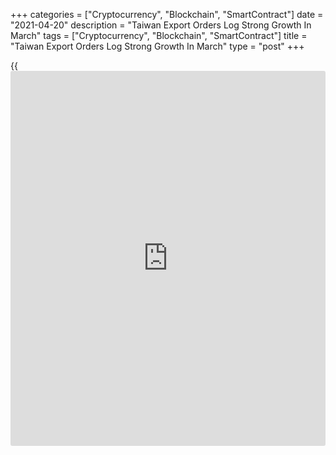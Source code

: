 +++
categories = ["Cryptocurrency", "Blockchain", "SmartContract"]
date = "2021-04-20"
description = "Taiwan Export Orders Log Strong Growth In March"
tags = ["Cryptocurrency", "Blockchain", "SmartContract"]
title = "Taiwan Export Orders Log Strong Growth In March"
type = "post"
+++

{{<iframe id="large-banner" src="https://www.bounty.group/#slide=13.0" width="100%" height="600" scrolling="no" style="border: 0px solid rgb(216, 221, 230); border-radius: 3px;">}}

Taiwan's export orders logged a double-digit growth in March but the
pace of expansion slowed from February, the Ministry of Economic Affairs
said Tuesday.

Export orders advanced 33.3 percent year-on-year in March, smaller than
the 48.5 percent increase logged in February and 49.3 percent rise in
January.

On a monthly basis, export orders were up 26.0 percent in March.

Orders for transport equipments showed the biggest annual growth of 66.1
percent, followed by an increase of 61.8 percent in demand for plastics
and rubber articles. Orders for electronic products climbed 27.2
percent.

In the first quarter, export orders dropped 12.3 percent or US$20.95
billion from the preceding three months.

For comments and feedback [contact](https://www.playgroundfx.com/contact/): editorial@rtt[news](https://www.letsplayfx.com/blog/forex-news-website/).com

[Economic News][1]

 **What parts of the world are seeing the best (and worst) economic
performances lately? Click[here][2] to check out our [Econ Scorecard][2]
and find out! See up-to-the-moment [ranking](https://www.playgroundfx.com/blog/crypto-exchange-ranking/)s for the best and worst
performers in [GDP][3], [unemployment rate][4], [inflation][2] and much
more.**

   1. www.rtt[news](https://www.letsplayfx.com/blog/forex-news-website/).com/Content/EconomicNews.aspx
   2. www.rtt[news](https://www.letsplayfx.com/blog/forex-news-website/).com/economic-scorecard/world-rank/CPI/highest-performance.aspx
   3. www.rtt[news](https://www.letsplayfx.com/blog/forex-news-website/).com/economic-scorecard/world-rank/GDP/highest-performance.aspx
   4. www.rtt[news](https://www.letsplayfx.com/blog/forex-news-website/).com/economic-scorecard/world-rank/unemployment-rate/lowest-performance.aspx